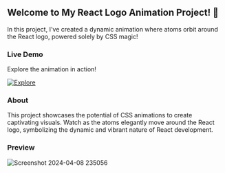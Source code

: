 ## Welcome to My React Logo Animation Project! 🚀

In this project, I've created a dynamic animation where atoms orbit around the React logo, powered solely by CSS magic!

### Live Demo

Explore the animation in action! 

[![Explore](https://img.shields.io/badge/Explore-Site-green?style=for-the-badge&logo=github)](https://aligadashov.github.io/React-logo-animation/)

### About

This project showcases the potential of CSS animations to create captivating visuals. Watch as the atoms elegantly move around the React logo, symbolizing the dynamic and vibrant nature of React development.

### Preview

![Screenshot 2024-04-08 235056](https://github.com/AliGadashov/React-logo-animation/assets/118756769/b3a8d66f-e85a-4199-a318-6d5b2a309fde)
